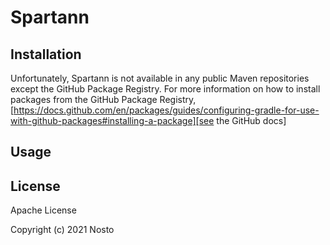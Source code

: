 # Spartann

## Installation

Unfortunately, Spartann is not available in any public Maven repositories except the GitHub Package Registry. For more information on how to install packages
from the GitHub Package
Registry, [https://docs.github.com/en/packages/guides/configuring-gradle-for-use-with-github-packages#installing-a-package][see the GitHub docs]

## Usage

## License

Apache License

Copyright (c) 2021 Nosto

[see the GitHub docs]: https://docs.github.com/en/packages/guides/configuring-gradle-for-use-with-github-packages#installing-a-package
